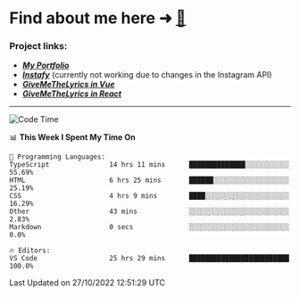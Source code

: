 # Find about me here ➜ [🧑](https://pauabella.dev)

### Project links:
- ***[My Portfolio](https://pauabella.dev)***
- ***[Instafy](https://instafy.me)*** (currently not working due to changes in the Instagram API)
- ***[GiveMeTheLyrics in Vue](https://lyrics.pauabella.dev)***
- ***[GiveMeTheLyrics in React](https://pauabella.dev/GiveMeTheLyrics)***

---
<!--START_SECTION:waka-->
![Code Time](http://img.shields.io/badge/Code%20Time-1%2C596%20hrs%2052%20mins-blue)

📊 **This Week I Spent My Time On** 

```text
💬 Programming Languages: 
TypeScript               14 hrs 11 mins      ██████████████░░░░░░░░░░░   55.69% 
HTML                     6 hrs 25 mins       ██████░░░░░░░░░░░░░░░░░░░   25.19% 
CSS                      4 hrs 9 mins        ████░░░░░░░░░░░░░░░░░░░░░   16.29% 
Other                    43 mins             ░░░░░░░░░░░░░░░░░░░░░░░░░   2.83% 
Markdown                 0 secs              ░░░░░░░░░░░░░░░░░░░░░░░░░   0.0%

🔥 Editors: 
VS Code                  25 hrs 29 mins      █████████████████████████   100.0%

```


 Last Updated on 27/10/2022 12:51:29 UTC
<!--END_SECTION:waka-->
